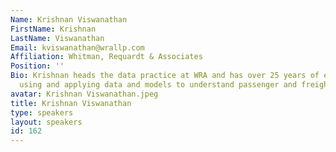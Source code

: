 ```yaml
---
Name: Krishnan Viswanathan
FirstName: Krishnan
LastName: Viswanathan
Email: kviswanathan@wrallp.com
Affiliation: Whitman, Requardt & Associates
Position: ''
Bio: Krishnan heads the data practice at WRA and has over 25 years of experience in
  using and applying data and models to understand passenger and freight travel behavior.
avatar: Krishnan Viswanathan.jpeg
title: Krishnan Viswanathan
type: speakers
layout: speakers
id: 162
---
```

